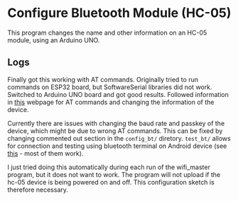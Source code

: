 # Configure Bluetooth Module (HC-05)

This program changes the name and other information on an HC-05 module, using an Arduino UNO.

## Logs

Finally got this working with AT commands. Originally tried to run commands on ESP32 board, but SoftwareSerial libraries did not work. Switched to Arduino UNO board and got good results. Followed information in [this](http://www.techbitar.com/modify-the-hc-05-bluetooth-module-defaults-using-at-commands.html) webpage for AT commands and changing the information of the device.  
  
Currently there are issues with changing the baud rate and passkey of the device, which might be due to wrong AT commands. This can be fixed by changing commented out section in the `config_bt/` diretory. `test_bt/` allows for connection and testing using bluetooth terminal on Android device (see [this](https://play.google.com/store/search?q=bluetooth+terminal&c=apps) - most of them work).  

I just tried doing this automatically during each run of the wifi_master program, but it does not want to work. The program will not upload if the hc-05 device is being powered on and off. This configuration sketch is therefore necessary.
